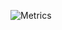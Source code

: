 ![Metrics](https://metrics.lecoq.io/kanikamittal0606?template=terminal&followup=1&languages=1&config.timezone=Asia%2FCalcutta)

<!--
**kanikamital0606/kanikamital0606** is a ✨ _special_ ✨ repository because its `README.md` (this file) appears on your GitHub profile.

Here are some ideas to get you started:

- 🔭 I’m currently working on ...
- 🌱 I’m currently learning ...
- 👯 I’m looking to collaborate on ...
- 🤔 I’m looking for help with ...
- 💬 Ask me about ...
- 📫 How to reach me: ...
- 😄 Pronouns: ...
- ⚡ Fun fact: ...
-->
